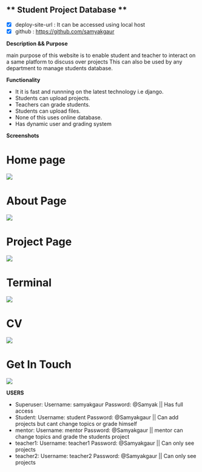 ## ** Student Project Database ** ##

- [x] deploy-site-url : It can be accessed using local host
- [x] github : https://github.com/samyakgaur

**Description && Purpose**

 main purpose of this website is to enable student and teacher to interact on a same platform to discuss over projects 
 This can also be used by any department to manage students database.
 
 **Functionality**

- It it is fast and runnning on the latest technology i.e django.
- Students can upload projects.
- Teachers can grade students.
- Students can upload files.
- None of this uses online database.
- Has dynamic user and grading system

**Screenshots**

# Home page #
![](Screenshots/Home.png)

# About Page #
![](Screenshots/About%20Me.png)

# Project Page #
![](Screenshots/Projects.png)

# Terminal #
![](Screenshots/Terminal.png)

# CV #
![](Screenshots/CV.png)

# Get In Touch #
![](Screenshots/Get%20in%20touch.png)

**USERS**
- Superuser:      Username: samyakgaur
                  Password: @Samyak
                  || Has full access
- Student:        Username: student
                  Password: @Samyakgaur
                  || Can add projects but cant change topics or grade himself
- mentor:         Username: mentor
                  Password: @Samyakgaur
                  || mentor can change topics and grade the students project
- teacher1:       Username: teacher1
                  Password: @Samyakgaur
                  || Can only see projects
- teacher2:       Username: teacher2
                  Password: @Samyakgaur
                  || Can only see projects
